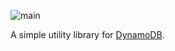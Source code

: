 ![main](https://github.com/flowerinthenight/libdy/workflows/main/badge.svg)

A simple utility library for [DynamoDB](https://aws.amazon.com/dynamodb/).
